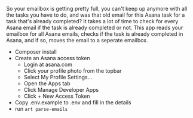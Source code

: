 So your emailbox is getting pretty full, you can't keep up anymore with all the tasks you have to do, and was that old email for this Asana task for a task that's already completed?
It takes a lot of time to check for every Asana email if the task is already completed or not.
This app reads your emailbox for all Asana emails, checks if the task is already completed in Asana, and if so, moves the email to a seperate emailbox.

- Composer install
- Create an Asana access token
    - Login at asana.com
    - Click your profile photo from the topbar
    - Select My Profile Settings…
    - Open the Apps tab
    - Click Manage Developer Apps
    - Click + New Access Token
- Copy .env.example to .env and fill in the details
- run `art parse-emails`
